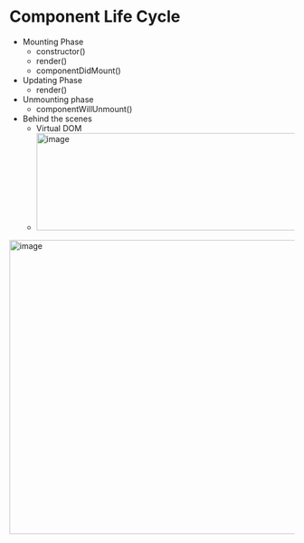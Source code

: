 
# Component Life Cycle

- Mounting Phase
  - constructor()
  - render()
  - componentDidMount()
- Updating Phase
  - render()
- Unmounting phase
  - componentWillUnmount()
- Behind the scenes
  - Virtual DOM
  - <img width="674" height="172" alt="image" src="https://github.com/user-attachments/assets/e59082a6-7cd8-4033-84d1-58d2e4e3f989" />
<img width="894" height="520" alt="image" src="https://github.com/user-attachments/assets/de267527-de2b-40fc-b6e7-925d7c7c8db4" />
